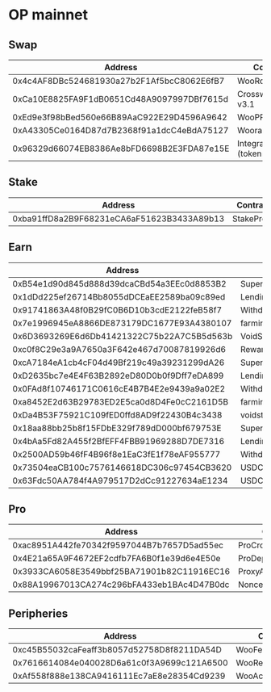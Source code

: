 # OP mainnet

## Swap

<table><thead><tr><th width="461">Address</th><th>Contract</th></tr></thead><tbody><tr><td>0x4c4AF8DBc524681930a27b2F1Af5bcC8062E6fB7</td><td>WooRouterV2</td></tr><tr><td>0xCa10E8825FA9F1dB0651Cd48A9097997DBf7615d</td><td>CrosswapRouter v3.1</td></tr><tr><td>0xEd9e3f98bBed560e66B89AaC922E29D4596A9642</td><td>WooPPV2.2</td></tr><tr><td>0xA43305Ce0164D87d7B2368f91a1dcC4eBdA75127</td><td>WooracleV2.2</td></tr><tr><td>0x96329d66074EB8386Ae8bFD6698B2E3FDA87e15E</td><td>IntegrationHelper (token info)</td></tr></tbody></table>

## Stake

<table><thead><tr><th width="462">Address</th><th>Contract</th></tr></thead><tbody><tr><td>0xba91ffD8a2B9F68231eCA6aF51623B3433A89b13</td><td>StakeProxy</td></tr></tbody></table>

## Earn

<table><thead><tr><th width="467">Address</th><th>Contract</th></tr></thead><tbody><tr><td>0xB54e1d90d845d888d39dcaCBd54a3EEc0d8853B2</td><td>SuperChargerVault_ETH</td></tr><tr><td>0x1dDd225ef26714Bb8055dDCEaEE2589ba09c89ed</td><td>LendingManager_ETH</td></tr><tr><td>0x91741863A48f0B29fC0B6D10b3cdE2122feB58f7</td><td>WithdrawManager_ETH</td></tr><tr><td>0x7e1996945eA8866DE873179DC1677E93A4380107</td><td>farmingvault_ETH</td></tr><tr><td>0x6D3693269E6d6Db41421322C75b22A7C5B5d563b</td><td>VoidStrategy_ETH</td></tr><tr><td>0xc0f8C29e3a9A7650a3F642e467d70087819926d6</td><td>RewardMasterchef</td></tr><tr><td>0xcA7184eA1cb4cF04d49Bf219c49a39231299dA26</td><td>SuperChargerVault_OP</td></tr><tr><td>0xD2635bc7e4E4F63B2892eD80D0b0f9Dff7eDA899</td><td>LendingManager_OP</td></tr><tr><td>0x0FAd8f10746171C0616cE4B7B4E2e9439a9a02E2</td><td>WithdrawManager_OP</td></tr><tr><td>0xa8452E2d63B29783ED2E5ca0d8D4Fe0cC2161D5B</td><td>farmingvault_OP</td></tr><tr><td>0xDa4B53F75921C109fED0ffd8AD9f22430B4c3438</td><td>voidstrategy_OP</td></tr><tr><td>0x18aa88bb25b8f15FDbE329f789dD000bf679753E</td><td>SuperChargerVault_USDC</td></tr><tr><td>0x4bAa5Fd82A455f2BfEFF4FBB91969288D7DE7316</td><td>LendingManager_USDC</td></tr><tr><td>0x2500AD59b46fF4B96f8e1EaC3fE1f78eAF955777</td><td>WithdrawManager_USDC</td></tr><tr><td>0x73504eaCB100c7576146618DC306c97454CB3620</td><td>USDC_VaultV2</td></tr><tr><td>0x63Fdc50AA784f4A979517D2dCc91227634aE1234</td><td>USDC_StrategyAave</td></tr></tbody></table>

## Pro

<table><thead><tr><th width="469">Address</th><th>Contract</th></tr></thead><tbody><tr><td>0xac8951A442fe70342f9597044B7b7657D5ad55ec</td><td>ProCrossChainRouter</td></tr><tr><td>0x4E21a65A9F4672EF2cdfb7FA6B0f1e39d6e4E50e</td><td>ProDepositor</td></tr><tr><td>0x3933CA6058E3549bbf25BA71901b82C11916EC16</td><td>ProxyAdmin</td></tr><tr><td>0x88A19967013CA274c296bFA433eb1BAc4D47B0dc</td><td>NonceCounter</td></tr></tbody></table>

## Peripheries

<table><thead><tr><th width="473">Address</th><th>Contract</th></tr></thead><tbody><tr><td>0xc45B55032caFeaff3b8057d52758D8f8211DA54D</td><td>WooFeeManager</td></tr><tr><td>0x7616614084e040028D6a61c0f3A9699c121A6500</td><td>WooRebateManager</td></tr><tr><td>0xAf558f888e138CA9416111Ec7aE8e28354Cd9239</td><td>WooAccessManager</td></tr></tbody></table>
